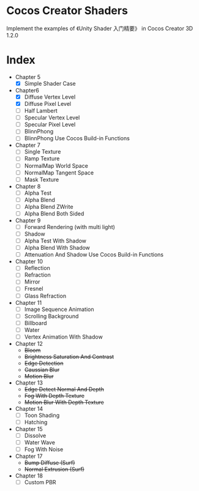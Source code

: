 # Cocos Creator Shaders
Implement the examples of 《Unity Shader 入门精要》 in Cocos Creator 3D 1.2.0

# Index
- Chapter 5
  - [x] Simple Shader Case
- Chapter6
  - [x] Diffuse Vertex Level
  - [x] Diffuse Pixel Level
  - [ ] Half Lambert
  - [ ] Specular Vertex Level
  - [ ] Specular Pixel Level
  - [ ] BlinnPhong
  - [ ] BlinnPhong Use Cocos Build-in Functions
- Chapter 7
  - [ ] Single Texture
  - [ ] Ramp Texture
  - [ ] NormalMap World Space
  - [ ] NormalMap Tangent Space
  - [ ] Mask Texture
- Chapter 8
  - [ ] Alpha Test
  - [ ] Alpha Blend
  - [ ] Alpha Blend ZWrite
  - [ ] Alpha Blend Both Sided
- Chapter 9
  - [ ] Forward Rendering (with multi light)
  - [ ] Shadow
  - [ ] Alpha Test With Shadow
  - [ ] Alpha Blend With Shadow
  - [ ] Attenuation And Shadow Use Cocos Build-in Functions
- Chapter 10
  - [ ] Reflection
  - [ ] Refraction
  - [ ] Mirror
  - [ ] Fresnel
  - [ ] Glass Refraction
- Chapter 11
  - [ ] Image Sequence Animation
  - [ ] Scrolling Background
  - [ ] Billboard
  - [ ] Water
  - [ ] Vertex Animation With Shadow
- Chapter 12
  - ~~Bloom~~
  - ~~Brightness Saturation And Contrast~~
  - ~~Edge Detection~~
  - ~~Gaussian Blur~~
  - ~~Motion Blur~~
- Chapter 13
  - ~~Edge Detect Normal And Depth~~
  - ~~Fog With Depth Texture~~
  - ~~Motion Blur With Depth Texture~~
- Chapter 14
  - [ ] Toon Shading
  - [ ] Hatching
- Chapter 15
  - [ ] Dissolve
  - [ ] Water Wave
  - [ ] Fog With Noise
- Chapter 17
  - ~~Bump Diffuse (Surf)~~
  - ~~Normal Extrusion (Surf)~~
- Chapter 18
  - [ ] Custom PBR